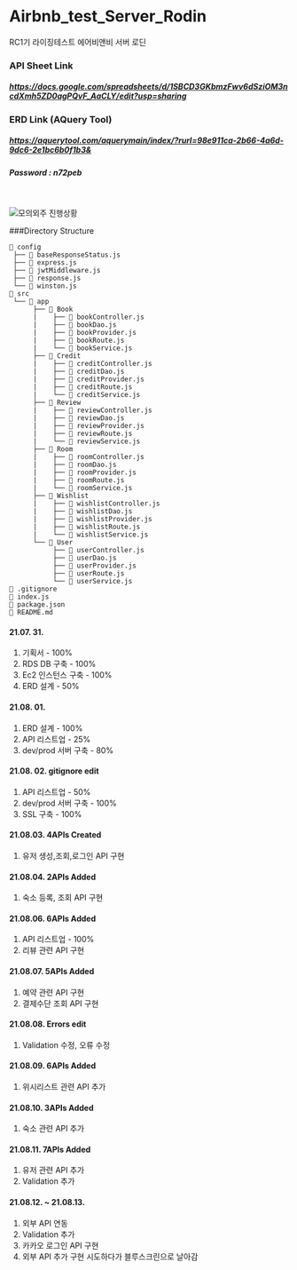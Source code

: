 # Airbnb_test_Server_Rodin
RC1기 라이징테스트 에어비앤비 서버 로딘

### API Sheet Link
##### https://docs.google.com/spreadsheets/d/1SBCD3GKbmzFwv6dSziOM3ncdXmh5ZD0agPQvF_AaCLY/edit?usp=sharing

### ERD Link (AQuery Tool)
##### https://aquerytool.com/aquerymain/index/?rurl=98e911ca-2b66-4a6d-9dc6-2e1bc6b0f1b3&
##### Password : n72peb
<br/>

![모의외주 진행상황](https://user-images.githubusercontent.com/48585810/129224398-932b4fb0-0132-444f-8dbe-78100e4b6c29.png)
<br/>

###Directory Structure
```
📂 config
 ├── 📄 baseResponseStatus.js
 ├── 📄 express.js
 ├── 📄 jwtMiddleware.js
 ├── 📄 response.js
 └── 📄 winston.js                                      
📂 src
 └── 📂 app           			
      ├── 📂 Book           		
      |    ├── 📄 bookController.js        	
      |    ├── 📄 bookDao.js		
      |    ├── 📄 bookProvider.js		
      |    ├── 📄 bookRoute.js   		 
      |    └── 📄 bookService.js  		 
      ├── 📂 Credit         		
      |    ├── 📄 creditController.js       	
      |    ├── 📄 creditDao.js		
      |    ├── 📄 creditProvider.js   		
      |    ├── 📄 creditRoute.js   		 
      |    └── 📄 creditService.js 	
      ├── 📂 Review         		
      |    ├── 📄 reviewController.js          	
      |    ├── 📄 reviewDao.js 		
      |    ├── 📄 reviewProvider.js   		
      |    ├── 📄 reviewRoute.js   		 
      |    └── 📄 reviewService.js   	
      ├── 📂 Room          		
      |    ├── 📄 roomController.js          	
      |    ├── 📄 roomDao.js 		
      |    ├── 📄 roomProvider.js   		
      |    ├── 📄 roomRoute.js   		 
      |    └── 📄 roomService.js   	
      ├── 📂 Wishlist          	
      |    ├── 📄 wishlistController.js          	
      |    ├── 📄 wishlistDao.js 		
      |    ├── 📄 wishlistProvider.js   	
      |    ├── 📄 wishlistRoute.js   		 
      |    └── 📄 wishlistService.js  
      └── 📂 User          		
           ├── 📄 userController.js          	
           ├── 📄 userDao.js 	
           ├── 📄 userProvider.js   		
           ├── 📄 userRoute.js   		 
           └── 📄 userService.js  
📄 .gitignore                     		
📄 index.js                                                        	 
📄 package.json                      
📄 README.md
```

#### 21.07. 31.
1. 기획서 - 100%
2. RDS DB 구축 - 100%
3. Ec2 인스턴스 구축 - 100%
4. ERD 설계 - 50%
#### 21.08. 01.
1. ERD 설계 - 100%
2. API 리스트업 - 25%
3. dev/prod 서버 구축 - 80%
#### 21.08. 02. gitignore edit
1. API 리스트업 - 50%
2. dev/prod 서버 구축 - 100%
3. SSL 구축 - 100%
#### 21.08.03. 4APIs Created
1. 유저 생성,조회,로그인 API 구현
#### 21.08.04. 2APIs Added
1. 숙소 등록, 조회 API 구현
#### 21.08.06. 6APIs Added
1. API 리스트업 - 100%
2. 리뷰 관련 API 구현
#### 21.08.07. 5APIs Added
1. 예약 관련 API 구현
2. 결제수단 조회 API 구현
#### 21.08.08. Errors edit
1. Validation 수정, 오류 수정
#### 21.08.09. 6APIs Added
1. 위시리스트 관련 API 추가
#### 21.08.10. 3APIs Added
1. 숙소 관련 API 추가
#### 21.08.11. 7APIs Added
1. 유저 관련 API 추가
2. Validation 추가
#### 21.08.12. ~ 21.08.13.
1. 외부 API 연동
2. Validation 추가
3. 카카오 로그인 API 구현
4. 외부 API 추가 구현 시도하다가 블루스크린으로 날아감